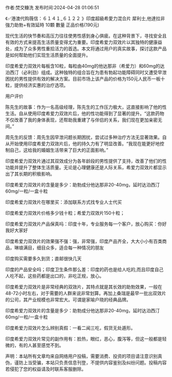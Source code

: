 <p>作者:焚交糠洗 发布时间:2024-04-28 01:06:51</p>
<p>《✅港澳代购薇信：６１４１_６１２２ 》印度超級希愛力混合片 犀利士,他達拉非 強力助勃+有效延時 10顆 數量 正品价格(190元) </p>
									<p>现代生活的快节奏和高压力往往使男性感到身心俱疲。在这种背景下，寻找安全且有效的方式来提高生活质量变得尤为重要。印度希爱力双效片以其独特的健康益处，成为了众多男性重拾活力的首选。本文将通过用户的真实故事，探讨这款产品是如何帮助他们实现生活质量的全面提升。</p><p>印度希爱力双效片每板含10粒，每粒由40mg的他达那非（希爱力）和60mg的达泊西汀（必利劲）组成。这种独特的组合旨在为患有勃起功能障碍同时又遭受早泄困扰的男性提供有效的解决方案。目前市场上该产品的价格为150元人民币一板十粒，提供经济实惠的治疗选项。</p><p>用户评价</p><p></p><p>陈先生的故事：作为一名高级经理，陈先生的工作压力极大，这直接影响了他的性生活。自从使用印度希爱力双效片后，他的性功能得到了显著的提升。“这款药物不仅改善了我的身体表现，还帮助我重建了与伴侣的关系，我们现在更加亲密无间。”</p><p></p><p>周先生的反馈：周先生因早泄问题长期困扰，尝试过多种治疗方法无显著效果。自从开始使用印度希爱力双效片后，他的持久力有了明显改善。“我现在能更好地控制自己，这给我的婚姻生活带来了巨大的正面影响。”</p><p></p><p>印度希爱力双效片通过其双效成分为各年龄段的男性提供了支持，改善了他们的性功能并提升了整体生活质量。无论是心理健康还是人际关系，希爱力双效片都显示出了其长期的积极影响。</p><p>印度希爱力双效片的含量是多少：助勃成分他达那非20-40mg，延时达泊西汀60mg/一粒/一盒十粒</p><p></p><p>印度希爱力双效片在哪里买：添加联系方式找专业人士代买</p><p></p><p>印度希爱力双效片价格多少钱十粒；希爱力双效片150十粒；</p><p></p><p>印度希爱力双效片产品保真吗：印度十年，专业服务每一个客户，放心购买：你好我好大家好</p><p></p><p>印度希爱力双效片的效果强不强：强，非常强，印度产品齐全，大大小小有百类商品，琳琅满目，细目众多，适合每一种情况的朋友</p><p></p><p>印度购买需要多久到货；直邮很快几天</p><p></p><p>印度的产品安全吗；印度卫生条件那么差：印度的药也是给人吃的,而且印度自己人吃不起，这些药都是出口的，非吃正规，放心。</p><p></p><p>印度希爱力双效片是非常经典的双效片，其特点就是其长效的助勃效果，一般在48-72小时左右，对于需要的人群来说非常划算。再加上桑瑞是最早一批出双效片的公司，其产业规模也非常宏大。可谓是家喻户晓的经典品牌。</p><p></p><p></p><p>印度希爱力双效片的含量是多少：助勃成分他达那非20-40mg，延时达泊西汀60mg/一粒/一盒十粒</p><p></p><p>印度希爱力双效片怎么辨别真假：一看二闻三吃，假货无处遁形。</p><p></p><p>印度希爱力双效片常见的副作用有：脸热，眼红，恶心，腹泻等，但这一般都是轻微的，有的人甚至感觉不到。</p>				声明：本站所有文章均来自网络用户投稿，需要消费、投资的项目请注意识别真伪，谨防上当受骗，本站只负责信息刊登，不提供内容鉴别及纠纷问题。投稿内容若侵犯了您的权益请及时联系客服删除。				
